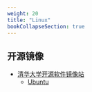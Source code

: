 ```yaml
---
weight: 20
title: "Linux"
bookCollapseSection: true
---
```


## 开源镜像

- [清华大学开源软件镜像站](https://mirrors.tuna.tsinghua.edu.cn/)
  - [Ubuntu](https://mirrors.tuna.tsinghua.edu.cn/help/ubuntu/)

